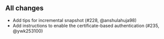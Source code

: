 ## All changes

- Add tips for incremental snapshot (#228, @anshulahuja98)
- Add instructions to enable the certificate-based authentication (#235, @ywk253100)
